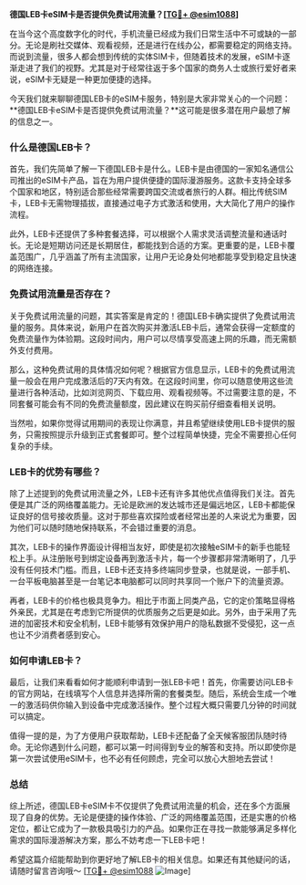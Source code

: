 **德国LEB卡eSIM卡是否提供免费试用流量？[[TG💪+ @esim1088](https://t.me/s/esim1088)]**

在当今这个高度数字化的时代，手机流量已经成为我们日常生活中不可或缺的一部分。无论是刷社交媒体、观看视频，还是进行在线办公，都需要稳定的网络支持。而说到流量，很多人都会想到传统的实体SIM卡，但随着技术的发展，eSIM卡逐渐走进了我们的视野。尤其是对于经常往返于多个国家的商务人士或旅行爱好者来说，eSIM卡无疑是一种更加便捷的选择。

今天我们就来聊聊德国LEB卡的eSIM卡服务，特别是大家非常关心的一个问题：**德国LEB卡eSIM卡是否提供免费试用流量？**这可能是很多潜在用户最想了解的信息之一。

### 什么是德国LEB卡？

首先，我们先简单了解一下德国LEB卡是什么。LEB卡是由德国的一家知名通信公司推出的eSIM卡产品，旨在为用户提供便捷的国际漫游服务。这款卡支持全球多个国家和地区，特别适合那些经常需要跨国交流或者旅行的人群。相比传统SIM卡，LEB卡无需物理插拔，直接通过电子方式激活和使用，大大简化了用户的操作流程。

此外，LEB卡还提供了多种套餐选择，可以根据个人需求灵活调整流量和通话时长。无论是短期访问还是长期居住，都能找到合适的方案。更重要的是，LEB卡覆盖范围广，几乎涵盖了所有主流国家，让用户无论身处何地都能享受到稳定且快速的网络连接。

### 免费试用流量是否存在？

关于免费试用流量的问题，其实答案是肯定的！德国LEB卡确实提供了免费试用流量的服务。具体来说，新用户在首次购买并激活LEB卡后，通常会获得一定额度的免费流量作为体验期。这段时间内，用户可以尽情享受高速上网的乐趣，而无需额外支付费用。

那么，这种免费试用的具体情况如何呢？根据官方信息显示，LEB卡的免费试用流量一般会在用户完成激活后的7天内有效。在这段时间里，你可以随意使用这些流量进行各种活动，比如浏览网页、下载应用、观看视频等。不过需要注意的是，不同套餐可能会有不同的免费流量额度，因此建议在购买前仔细查看相关说明。

当然啦，如果你觉得试用期间的表现让你满意，并且希望继续使用LEB卡提供的服务，只需按照提示升级到正式套餐即可。整个过程简单快捷，完全不需要担心任何复杂的手续。

### LEB卡的优势有哪些？

除了上述提到的免费试用流量之外，LEB卡还有许多其他优点值得我们关注。首先便是其广泛的网络覆盖能力。无论是欧洲的发达城市还是偏远地区，LEB卡都能保证良好的信号接收质量。这对于那些喜欢探险或者经常出差的人来说尤为重要，因为他们可以随时随地保持联系，不会错过重要的消息。

其次，LEB卡的操作界面设计得相当友好，即使是初次接触eSIM卡的新手也能轻松上手。从注册账号到绑定设备再到激活卡片，每一个步骤都非常清晰明了，几乎没有任何技术门槛。而且，LEB卡还支持多终端同步登录，也就是说，一部手机、一台平板电脑甚至是一台笔记本电脑都可以同时共享同一个账户下的流量资源。

再者，LEB卡的价格也极具竞争力。相比于市面上同类产品，它的定价策略显得格外亲民，尤其是在考虑到它所提供的优质服务之后更是如此。另外，由于采用了先进的加密技术和安全机制，LEB卡能够有效保护用户的隐私数据不受侵犯，这一点也让不少消费者感到安心。

### 如何申请LEB卡？

最后，让我们来看看如何才能顺利申请到一张LEB卡吧！首先，你需要访问LEB卡的官方网站，在线填写个人信息并选择所需的套餐类型。随后，系统会生成一个唯一的激活码供你输入到设备中完成激活操作。整个过程大概只需要几分钟的时间就可以搞定。

值得一提的是，为了方便用户获取帮助，LEB卡还配备了全天候客服团队随时待命。无论你遇到什么问题，都可以第一时间得到专业的解答和支持。所以即使你是第一次尝试使用eSIM卡，也不必有任何顾虑，完全可以放心大胆地去尝试！

### 总结

综上所述，德国LEB卡eSIM卡不仅提供了免费试用流量的机会，还在多个方面展现了自身的优势。无论是便捷的操作体验、广泛的网络覆盖范围，还是实惠的价格定位，都让它成为了一款极具吸引力的产品。如果你正在寻找一款能够满足多样化需求的国际漫游解决方案，那么不妨考虑一下LEB卡吧！

希望这篇介绍能帮助到你更好地了解LEB卡的相关信息。如果还有其他疑问的话，请随时留言咨询哦～ [[TG💪+ @esim1088](https://t.me/s/esim1088) ![Image](https://i.postimg.cc/4NQfJmqS/Snipaste-2025-05-13-00-14-12.png)]